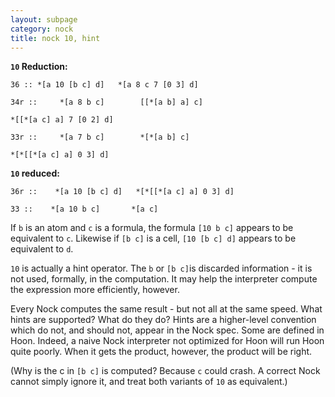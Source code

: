 ```yaml
---
layout: subpage
category: nock
title: nock 10, hint
---
```



**`10` Reduction:**

```text
36 :: *[a 10 [b c] d]   *[a 8 c 7 [0 3] d]

34r ::     *[a 8 b c]        [[*[a b] a] c]

*[[*[a c] a] 7 [0 2] d]

33r ::     *[a 7 b c]        *[*[a b] c]

*[*[[*[a c] a] 0 3] d]
```
**`10` reduced:**

```text
36r ::    *[a 10 [b c] d]   *[*[[*[a c] a] 0 3] d]

33 ::    *[a 10 b c]       *[a c]
```
If `b` is an atom and `c` is a formula, the formula `[10 b c]` appears to be
equivalent to `c`. Likewise if `[b c]` is a cell, `[10 [b c] d]` appears to be
equivalent to `d`.

`10` is actually a hint operator.  The `b` or `[b c]`is discarded information -
it is not used, formally, in the computation.  It may help the interpreter
compute the expression more efficiently, however.

Every Nock computes the same result - but not all at the same speed.  What
hints are supported?  What do they do?  Hints are a higher-level convention
which do not, and should not, appear in the Nock spec.  Some are defined in
Hoon.  Indeed, a naive Nock interpreter not optimized for Hoon will run Hoon
quite poorly.  When it gets the product, however, the product will be right.

(Why is the c in `[b c]` is computed?  Because `c` could crash.  A correct
Nock cannot simply ignore it, and treat both variants of `10` as equivalent.)
